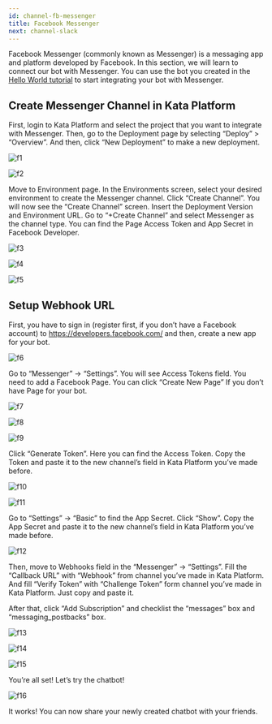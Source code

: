 ```yaml
---
id: channel-fb-messenger
title: Facebook Messenger
next: channel-slack
---
```


Facebook Messenger (commonly known as Messenger) is a messaging app and platform developed by Facebook. In this section, we will learn to connect our bot with Messenger. You can use the bot you created in the [Hello World tutorial](/tutorial/hello-world/) to start integrating your bot with Messenger.

## Create Messenger Channel in Kata Platform

First, login to Kata Platform and select the project that you want to integrate with Messenger. Then, go to the Deployment page by selecting “Deploy” > “Overview”. And then, click “New Deployment” to make a new deployment.

![f1](./images/fb/f1.jpg)

![f2](./images/fb/f2.jpg)

Move to Environment page. In the Environments screen, select your desired environment to create the Messenger channel.
Click “Create Channel”. You will now see the “Create Channel” screen. Insert the Deployment Version and Environment URL. Go to “+Create Channel” and select Messenger as the channel type. You can find the Page Access Token and App Secret in Facebook Developer.

![f3](./images/fb/f3.jpg)

![f4](./images/fb/f4.png)

![f5](./images/fb/f5.jpg)

## Setup Webhook URL

First, you have to sign in (register first, if you don’t have a Facebook account) to https://developers.facebook.com/ and then, create a new app for your bot.

![f6](./images/fb/f6.jpg)

Go to “Messenger” → “Settings”.  You will see Access Tokens field. You need to add a Facebook Page. You can click “Create New Page” If you don’t have Page for your bot.

![f7](./images/fb/f7.jpg)

![f8](./images/fb/f8.png)

![f9](./images/fb/f9.jpg)

Click “Generate Token”. Here you can find the Access Token. Copy the Token and paste it to the new channel’s field in Kata Platform you’ve made before.

![f10](./images/fb/f10.jpg)

![f11](./images/fb/f11.jpg)

Go to “Settings” → “Basic” to find the App Secret. Click “Show”. Copy the App Secret and paste it to the new channel’s field in Kata Platform you’ve made before.

![f12](./images/fb/f12.jpg)

Then, move to Webhooks field in the “Messenger” → “Settings”. Fill the “Callback URL” with “Webhook” from channel you’ve made in Kata Platform. And fill “Verify Token” with “Challenge Token” form channel you’ve made in Kata Platform. Just copy and paste it.

After that, click “Add Subscription” and checklist the “messages” box and “messaging_postbacks” box.

![f13](./images/fb/f13.jpg)

![f14](./images/fb/f14.jpg)

![f15](./images/fb/f15.jpg)

You’re all set! Let’s try the chatbot!

![f16](./images/fb/f16.jpg)

It works! You can now share your newly created chatbot with your friends.

